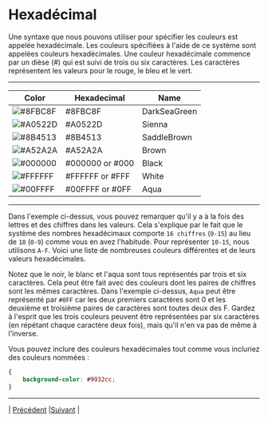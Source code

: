 # Hexadécimal

Une syntaxe que nous pouvons utiliser pour spécifier les couleurs est appelée hexadécimale. Les couleurs spécifiées à l'aide de ce système sont appelées couleurs hexadécimales. Une couleur hexadécimale commence par un dièse (#) qui est suivi de trois ou six caractères.
Les caractères représentent les valeurs pour le rouge, le bleu et le vert.
___
| Color                                                    | Hexadecimal | Name         |
|----------------------------------------------------------|-------------|--------------|
| ![#8FBC8F](https://placehold.it/15/8FBC8F/000000?text=+) | #8FBC8F     | DarkSeaGreen |
| ![#A0522D](https://placehold.it/15/A0522D/000000?text=+) | #A0522D     | Sienna       |
| ![#8B4513](https://placehold.it/15/8B4513/000000?text=+) | #8B4513     | SaddleBrown  |
| ![#A52A2A](https://placehold.it/15/A52A2A/000000?text=+) | #A52A2A     | Brown        |
| ![#000000](https://placehold.it/15/000000/000000?text=+) | #000000 or #000    | Black        |
| ![#FFFFFF](https://placehold.it/15/FFFFFF/000000?text=+) | #FFFFFF or #FFF    | White        |
| ![#00FFFF](https://placehold.it/15/00FFFF/000000?text=+) | #00FFFF or #0FF    | Aqua         |  
___

Dans l'exemple ci-dessus, vous pouvez remarquer qu'il y a à la fois des lettres et des chiffres dans les valeurs.
Cela s'explique par le fait que le système des nombres hexadécimaux comporte `16 chiffres` (`0-15`) au lieu de `10` (`0-9`) comme vous en avez l'habitude.
Pour représenter `10-15`, nous utilisons `A-F`. Voici une liste de nombreuses couleurs différentes et de leurs valeurs hexadécimales.

Notez que le noir, le blanc et l'aqua sont tous représentés par trois et six caractères.
Cela peut être fait avec des couleurs dont les paires de chiffres sont les mêmes caractères. Dans l'exemple ci-dessus, `Aqua` peut être représenté par `#0FF` car les deux premiers caractères sont 0 et les deuxième et troisième paires de caractères sont toutes deux des F.
Gardez à l'esprit que les trois couleurs peuvent être représentées par six caractères (en répétant chaque caractère deux fois), mais qu'il n'en va pas de même à l'inverse.

Vous pouvez inclure des couleurs hexadécimales tout comme vous incluriez des couleurs nommées : 
```css
{
    background-color: #9932cc;
}
```

___

| [Précédent](./1-premier-plan-fond.md)       |[Suivant](./3-rgb.md)        |
